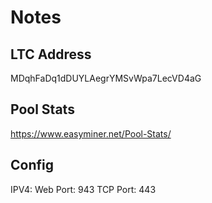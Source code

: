 # Notes

## LTC Address
MDqhFaDq1dDUYLAegrYMSvWpa7LecVD4aG

## Pool Stats
https://www.easyminer.net/Pool-Stats/

## Config
IPV4: 
Web Port: 943
TCP Port: 443
